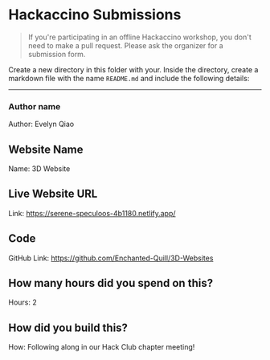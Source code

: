 # Hackaccino Submissions

> If you're participating in an offline Hackaccino workshop, you don't need to make a pull request. Please ask the organizer for a submission form.

Create a new directory in this folder with your. Inside the directory, create a markdown file with the name `README.md` and include the following details:

---

### Author name

Author: Evelyn Qiao

<!-- A name or nickname that you want to appear as the author of the website -->

## Website Name

Name: 3D Website

## Live Website URL

Link: https://serene-speculoos-4b1180.netlify.app/

## Code

GitHub Link: https://github.com/Enchanted-Quill/3D-Websites
## How many hours did you spend on this?

Hours: 2

## How did you build this?

How: Following along in our Hack Club chapter meeting!

